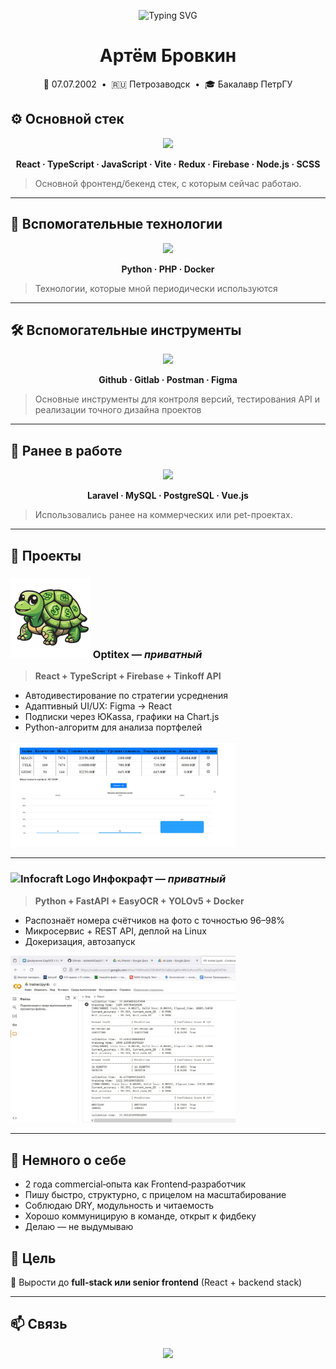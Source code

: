 <!-- Заставка -->
<p align="center">
  <img src="https://readme-typing-svg.herokuapp.com?font=Fira+Code&pause=1000&color=36BCF7&center=true&width=435&lines=Привет!+Я+Артём+Бровкин;Frontend+%2F+Fullstack+разработчик;React+%7C+TypeScript+%7C+REST_API" alt="Typing SVG" />
</p>

<h1 align="center">Артём Бровкин</h1>

<p align="center">
  🎂 07.07.2002 &nbsp;•&nbsp; 🇷🇺 Петрозаводск &nbsp;•&nbsp; 🎓 Бакалавр ПетрГУ  
</p>

## ⚙️ Основной стек

<p align="center">
  <img src="https://skillicons.dev/icons?i=react,ts,js,vite,redux,firebase,nodejs,scss" />
</p>

<p align="center">
  <b>React · TypeScript · JavaScript · Vite · Redux · Firebase · Node.js · SCSS</b>
</p>

> Основной фронтенд/бекенд стек, с которым сейчас работаю.

---

## 🔧 Вспомогательные технологии

<p align="center">
  <img src="https://skillicons.dev/icons?i=python,php,docker" />
</p>

<p align="center">
  <b>Python · PHP · Docker </b>
</p>

> Технологии, которые мной периодически используются

---

## 🛠 Вспомогательные инструменты

<p align="center">
  <img src="https://skillicons.dev/icons?i=github,gitlab,postman,figma" />
</p>

<p align="center">
  <b>Github · Gitlab · Postman · Figma</b>
</p>

> Основные инструменты для контроля версий, тестирования API и реализации точного дизайна проектов

---

## 📂 Ранее в работе

<p align="center">
  <img src="https://skillicons.dev/icons?i=laravel,mysql,postgres,vuejs" />
</p>

<p align="center">
  <b>Laravel · MySQL · PostgreSQL · Vue.js</b>
</p>

> Использовались ранее на коммерческих или pet-проектах.

---

## 🚀 Проекты


### <img src="https://github.com/BrovkinArtem/BrovkinArtem/blob/main/ttt-Kittl%20(1).svg" alt="Optitex Logo" width="128" /> Optitex — *приватный*

> **React + TypeScript + Firebase + Tinkoff API**


- Автодивестирование по стратегии усреднения  
- Адаптивный UI/UX: Figma → React  
- Подписки через ЮKassa, графики на Chart.js  
- Python-алгоритм для анализа портфелей

<img src="https://github.com/BrovkinArtem/BrovkinArtem/blob/main/tia.jpg" width="360px" />

---

###  <img src="https://infocraft.ru/images/infocraft/logo.svg" alt="Infocraft Logo" width="48" /> Инфокрафт — *приватный*  
> **Python + FastAPI + EasyOCR + YOLOv5 + Docker**


- Распознаёт номера счётчиков на фото с точностью 96–98%  
- Микросервис + REST API, деплой на Linux  
- Докеризация, автозапуск


<img src="https://github.com/BrovkinArtem/BrovkinArtem/blob/main/easy.jpg" width="360px" />

---

## 💼 Немного о себе

- 2 года commercial‑опыта как Frontend‑разработчик  
- Пишу быстро, структурно, с прицелом на масштабирование  
- Соблюдаю DRY, модульность и читаемость  
- Хорошо коммуницирую в команде, открыт к фидбеку  
- Делаю — не выдумываю


## 🎯 Цель

🚀 Вырости до **full‑stack или senior frontend** (React + backend stack)

---

## 📫 Связь

<p align="center">
  <a href="https://t.me/ArtemiyBrovkin">
    <img src="https://img.shields.io/badge/Telegram-@ArtemiyBrovkin-0099ff?style=for-the-badge&logo=telegram" />
  </a>
</p>
